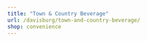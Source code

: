 ```yaml
---
title: "Town & Country Beverage"
url: /davisburg/town-and-country-beverage/
shop: convenience
---
```

